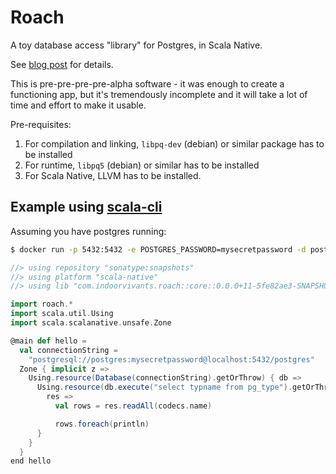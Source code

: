 # Roach

A toy database access "library" for Postgres, in Scala Native.

See [blog post](https://blog.indoorvivants.com/2022-03-04-twotm8-part-2-postgres-and-openssl.html) for details.

This is pre-pre-pre-pre-alpha software - it was enough to create a functioning app, but it's tremendously 
incomplete and it will take a lot of time and effort to make it usable.

Pre-requisites:

1. For compilation and linking, `libpq-dev` (debian) or similar package has to be installed
2. For runtime, `libpq5` (debian) or similar has to be installed 
3. For Scala Native, LLVM has to be installed.

## Example using [scala-cli](https://scala-cli.virtuslab.org/)

Assuming you have postgres running:

```bash 
$ docker run -p 5432:5432 -e POSTGRES_PASSWORD=mysecretpassword -d postgres
```

```scala 
//> using repository "sonatype:snapshots"
//> using platform "scala-native"
//> using lib "com.indoorvivants.roach::core::0.0.0+11-5fe82ae3-SNAPSHOT"

import roach.*
import scala.util.Using
import scala.scalanative.unsafe.Zone

@main def hello =
  val connectionString =
    "postgresql://postgres:mysecretpassword@localhost:5432/postgres"
  Zone { implicit z =>
    Using.resource(Database(connectionString).getOrThrow) { db =>
      Using.resource(db.execute("select typname from pg_type").getOrThrow) {
        res =>
          val rows = res.readAll(codecs.name)

          rows.foreach(println)
      }
    }
  }
end hello
```
